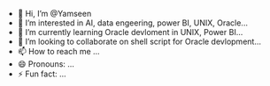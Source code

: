 - 👋 Hi, I’m @Yamseen
- 👀 I’m interested in AI, data engeering, power BI, UNIX, Oracle...
- 🌱 I’m currently learning Oracle devloment in UNIX, Power BI...
- 💞️ I’m looking to collaborate on shell script for Oracle devlopment...
- 📫 How to reach me ...
- 😄 Pronouns: ...
- ⚡ Fun fact: ...

<!---
Yamseen/Yamseen is a ✨ special ✨ repository because its `README.md` (this file) appears on your GitHub profile.
You can click the Preview link to take a look at your changes.
--->
